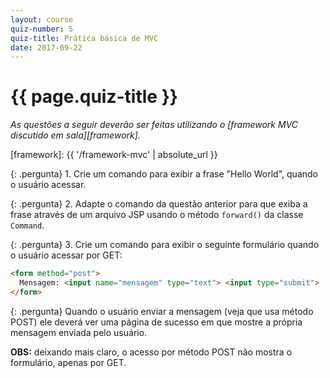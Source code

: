 ```yaml
---
layout: course
quiz-number: 5
quiz-title: Prática básica de MVC
date: 2017-09-22
---
```


# {{ page.quiz-title }}

_As questões a seguir deverão ser feitas utilizando o [framework MVC discutido em sala][framework]._

[framework]: {{ '/framework-mvc' | absolute_url }}

{: .pergunta}
1\. Crie um comando para exibir a frase "Hello World", quando o usuário acessar.  

{: .pergunta}
2\. Adapte o comando da questão anterior para que exiba a frase através de um arquivo JSP usando o método
`forward()` da classe `Command`.

{: .pergunta}
3\. Crie um comando para exibir o seguinte formulário quando o usuário acessar por GET:

```html
<form method="post">
  Mensagem: <input name="mensagem" type="text"> <input type="submit">
</form>
```

{: .pergunta}
Quando o usuário enviar a mensagem (veja que usa método POST) ele deverá ver uma página de sucesso em que mostre a
própria mensagem enviada pelo usuário.

**OBS:** deixando mais claro, o acesso por método POST não mostra o formulário, apenas por GET.
